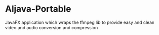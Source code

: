# Aljava-Portable
JavaFX application which wraps the ffmpeg lib to provide easy and clean video and audio conversion and compression
